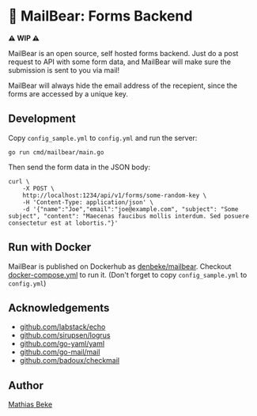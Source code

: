 # 🐻 MailBear: Forms Backend

**⚠️ WIP ⚠️**

MailBear is an open source, self hosted forms backend.
Just do a post request to API with some form data, and MailBear will make sure the submission is sent to you via mail!

MailBear will always hide the email address of the recepient, since the forms are accessed by a unique key.

## Development

Copy `config_sample.yml` to `config.yml` and run the server:

    go run cmd/mailbear/main.go

Then send the form data in the JSON body:

    curl \
        -X POST \
        http://localhost:1234/api/v1/forms/some-random-key \
        -H 'Content-Type: application/json' \
        -d '{"name":"Joe","email":"joe@example.com", "subject": "Some subject", "content": "Maecenas faucibus mollis interdum. Sed posuere consectetur est at lobortis."}'


## Run with Docker

MailBear is published on Dockerhub as [denbeke/mailbear](https://hub.docker.com/repository/docker/denbeke/mailbear). Checkout [docker-compose.yml](./docker-compose.yml) to run it. (Don't forget to copy `config_sample.yml` to `config.yml`)


## Acknowledgements

* [github.com/labstack/echo](https://github.com/labstack/echo)
* [github.com/sirupsen/logrus](https://github.com/sirupsen/logrus)
* [github.com/go-yaml/yaml](https://github.com/go-yaml/yaml)
* [github.com/go-mail/mail](https://github.com/go-mail/mail)
* [github.com/badoux/checkmail](https://github.com/badoux/checkmail)



## Author

[Mathias Beke](https://denbeke.be)